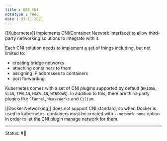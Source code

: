 ```yaml
---
title : K8S CNI
notetype : feed
date : 03-11-2021
---
```


[[Kubernetes]] implements CNI(Container Network Interface) to allow third-party networking solutions to integrate with it.

Each CNI solution needs to implement a set of things including, but not limited to:
- creating bridge networks
- attaching containers to them
- assigning IP addresses to containers
- port forwarding

Kubernetes comes with a set of CNI plugins supported by default (`BRIDGE`, `VLAN`, `IPVLAN`, `MACVLAN`, `WINDOWS`). In addition to this, there are third-party plugins like `Flannel`, `WeaveWorks` and `Cilium`.

[[Docker Networking]] does not support CNI standard, so when Docker is used in kubernetes, containers must be created with `--network none` option in order to let the CNI plugin manage network for them.

-----

Status: #🌱 


